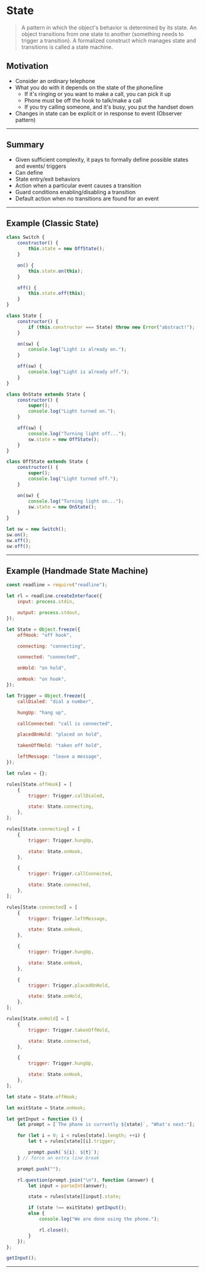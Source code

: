 # State

> A pattern in which the object's behavior is determined by its state. An object transitions from one state to another (something needs to trigger a transition).
> A formalized construct which manages state and transitions is called a state machine.

## Motivation

- Consider an ordinary telephone
- What you do with it depends on the state of the phone/line
  - If it's ringing or you want to make a call, you can pick it up
  - Phone must be off the hook to talk/make a call
  - If you try calling someone, and it's busy, you put the handset down
- Changes in state can be explicit or in response to event (Observer pattern)

---

## Summary

- Given sufficient complexity, it pays to formally define possible states and events/ triggers
- Can define
- State entry/exit behaviors
- Action when a particular event causes a transition
- Guard conditions enabling/disabling a transition
- Default action when no transitions are found for an event

---

## Example (Classic State)

```js
class Switch {
	constructor() {
		this.state = new OffState();
	}

	on() {
		this.state.on(this);
	}

	off() {
		this.state.off(this);
	}
}

class State {
	constructor() {
		if (this.constructor === State) throw new Error("abstract!");
	}

	on(sw) {
		console.log("Light is already on.");
	}

	off(sw) {
		console.log("Light is already off.");
	}
}

class OnState extends State {
	constructor() {
		super();
		console.log("Light turned on.");
	}

	off(sw) {
		console.log("Turning light off...");
		sw.state = new OffState();
	}
}

class OffState extends State {
	constructor() {
		super();
		console.log("Light turned off.");
	}

	on(sw) {
		console.log("Turning light on...");
		sw.state = new OnState();
	}
}

let sw = new Switch();
sw.on();
sw.off();
sw.off();
```

---

## Example (Handmade State Machine)

```js
const readline = require("readline");

let rl = readline.createInterface({
	input: process.stdin,

	output: process.stdout,
});

let State = Object.freeze({
	offHook: "off hook",

	connecting: "connecting",

	connected: "connected",

	onHold: "on hold",

	onHook: "on hook",
});

let Trigger = Object.freeze({
	callDialed: "dial a number",

	hungUp: "hang up",

	callConnected: "call is connected",

	placedOnHold: "placed on hold",

	takenOffHold: "taken off hold",

	leftMessage: "leave a message",
});

let rules = {};

rules[State.offHook] = [
	{
		trigger: Trigger.callDialed,

		state: State.connecting,
	},
];

rules[State.connecting] = [
	{
		trigger: Trigger.hungUp,

		state: State.onHook,
	},

	{
		trigger: Trigger.callConnected,

		state: State.connected,
	},
];

rules[State.connected] = [
	{
		trigger: Trigger.leftMessage,

		state: State.onHook,
	},

	{
		trigger: Trigger.hungUp,

		state: State.onHook,
	},

	{
		trigger: Trigger.placedOnHold,

		state: State.onHold,
	},
];

rules[State.onHold] = [
	{
		trigger: Trigger.takenOffHold,

		state: State.connected,
	},

	{
		trigger: Trigger.hungUp,

		state: State.onHook,
	},
];

let state = State.offHook;

let exitState = State.onHook;

let getInput = function () {
	let prompt = [`The phone is currently ${state}`, "What's next:"];

	for (let i = 0; i < rules[state].length; ++i) {
		let t = rules[state][i].trigger;

		prompt.push(`${i}. ${t}`);
	} // force an extra line break

	prompt.push("");

	rl.question(prompt.join("\n"), function (answer) {
		let input = parseInt(answer);

		state = rules[state][input].state;

		if (state !== exitState) getInput();
		else {
			console.log("We are done using the phone.");

			rl.close();
		}
	});
};

getInput();
```

---
